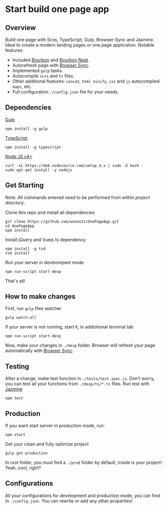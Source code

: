 # Start build one page app
## Overview
Build one page with Scss, TypeScript, Gulp, Browser-Sync and Jasmine. Ideal to create a modern landing pages or one page application.  Notable features:
+ Included [Bourbon](http://bourbon.io/) and [Bourbon Neat](http://neat.bourbon.io/).
+ Autorefresh page with [Browser Sync](https://www.browsersync.io/).
+ Implemented `gulp` tasks.
+ Autocompile `scss` and `ts` files.
+ Other additional features: `concat`, `html minify`, `css` and `js` autocompiled `maps`, etc.
+ Full configuration `./config.json` file for your needs.

## Dependencies
[Gulp](http://gulpjs.com/)
```shell
npm install -g gulp
```
[TypeScript](http://www.typescriptlang.org/)
```shell
npm install -g typescript
```
[Node JS v4+](https://nodejs.org/en/)
```
curl -sL https://deb.nodesource.com/setup_4.x | sudo -E bash -
sudo apt-get install -y nodejs
```

## Get Starting
Note: All commands entered need to be performed from within *project directory*.

Clone this repo and install all dependencies

```shell
git clone https://github.com/wanoo21/OnePageApp.git
cd OnePageApp
npm install
```
Install jQuery and Vuejs ts dependency
```shell
npm install -g tsd
tsd install
```
Run your server in develompent mode
```shell
npm run-script start-devp
```
That's all!

## How to make changes
First, run `gulp` files watcher
```shell
gulp watch:all
```
If your server is not running, start it, in addiotional terminal tab
```shell
npm run-script start-devp
```
Now, make your changes in `./devp` folder.
Browser will refresh your page automatically with [Browser Sync](https://www.browsersync.io/).

## Testing
After a change, make test function in `./tests/test.spec.js`. Don't worry, you can test all your functions from `./devp/ts/*.ts` files.
Run test with [Jasmine](http://jasmine.github.io/)
```shell
npm test
```

## Production
If you want start server in production mode, run:
```shell
npm start
```
Get your clean and fully optimize project
```shell
gulp get-production
```
In root folder, you must find a `./prod` folder by default, inside is your project! Yeah, cool, right?

## Configurations
All your configurations for development and production mode, you can find in `./config.json`.
You can rewrite or add any other properties!
